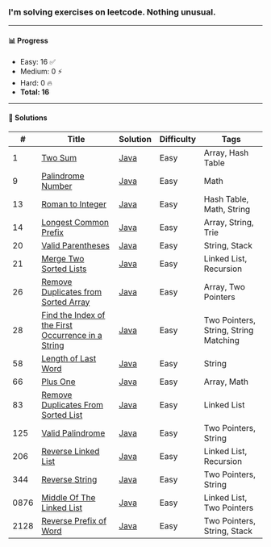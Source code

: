 ### I'm solving exercises on leetcode. Nothing unusual.
---

#### 📊 Progress

- Easy: 16 ✅  
- Medium: 0 ⚡  
- Hard: 0 🔥  
- **Total: 16**

---

#### 📘 Solutions

| #   | Title | Solution | Difficulty | Tags |
|-----|-------|----------|------------|------|
| 1   | [Two Sum](https://leetcode.com/problems/two-sum) | [Java](0001-two-sum) | Easy | Array, Hash Table |
| 9   | [Palindrome Number](https://leetcode.com/problems/palindrome-number) | [Java](0009-palindrome-number) | Easy | Math |
| 13  | [Roman to Integer](https://leetcode.com/problems/roman-to-integer) | [Java](0013-roman-to-integer) | Easy | Hash Table, Math, String |
| 14  | [Longest Common Prefix](https://leetcode.com/problems/longest-common-prefix) | [Java](0014-longest-common-prefix) | Easy | Array, String, Trie |
| 20  | [Valid Parentheses](https://leetcode.com/problems/valid-parentheses) | [Java](0020-valid-parentheses) | Easy | String, Stack |
| 21  | [Merge Two Sorted Lists](https://leetcode.com/problems/merge-two-sorted-lists) | [Java](0021-merge-two-sorted-lists) | Easy | Linked List, Recursion |
| 26  | [Remove Duplicates from Sorted Array](https://leetcode.com/problems/remove-duplicates-from-sorted-array) | [Java](0026-remove-duplicates-from-sorted-array) | Easy | Array, Two Pointers |
| 28  | [Find the Index of the First Occurrence in a String](https://leetcode.com/problems/find-the-index-of-the-first-occurrence-in-a-string) | [Java](0028-find-the-index) | Easy | Two Pointers, String, String Matching |
| 58  | [Length of Last Word](https://leetcode.com/problems/length-of-last-word) | [Java](0058-length-of-last-word) | Easy | String |
| 66  | [Plus One](https://leetcode.com/problems/plus-one) | [Java](0066-plus-one) | Easy | Array, Math |
| 83  | [Remove Duplicates From Sorted List](https://leetcode.com/problems/remove-duplicates-from-sorted-list/) | [Java](0083-remove-duplicates-from-sorted-list) | Easy | Linked List |
| 125 | [Valid Palindrome](https://leetcode.com/problems/valid-palindrome) | [Java](0125-valid-palindrome) | Easy | Two Pointers, String|
| 206 | [Reverse Linked List](https://leetcode.com/problems/reverse-linked-list/) | [Java](0206-reverse-linked-list) | Easy | Linked List, Recursion |
| 344 | [Reverse String](https://leetcode.com/problems/reverse-string) | [Java](0344-reverse-string) | Easy | Two Pointers, String |
| 0876 | [Middle Of The Linked List](https://leetcode.com/problems/middle-of-the-linked-list) | [Java](0876-middle-of-the-linked-list) | Easy | Linked List, Two Pointers |
| 2128 | [Reverse Prefix of Word](https://leetcode.com/problems/reverse-prefix-of-word) | [Java](2128-reverse-prefix-of-word) | Easy | Two Pointers, String, Stack |
